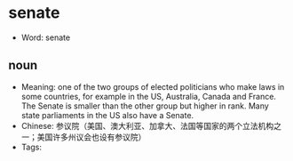 # senate

- Word: senate

## noun

- Meaning: one of the two groups of elected politicians who make laws in some countries, for example in the US, Australia, Canada and France. The Senate is smaller than the other group but higher in rank. Many state parliaments in the US also have a Senate.
- Chinese: 参议院（美国、澳大利亚、加拿大、法国等国家的两个立法机构之一；美国许多州议会也设有参议院）
- Tags: 


